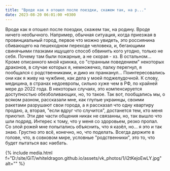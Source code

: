 ```yaml
---
title: "Вроде как я отошел после поездки, скажем так, на р..."
date: 2023-08-20 06:01:00 +0300
---
```


Вроде как я отошел после поездки, скажем так, на родину. Вроде ничего необычного. Например, обычная ситуация, когда приезжая в провинциальный город, первое что можно увидеть, это россиянина сбивающего на пешеходном переходе человека, и, бегающими свинячьими глазками ищущего способ обвинить кого угодно, только не себя. Почему там были пожарные, а не скорая - хз.
В остальном... Кроме описанного мной кринжа, со "странным поведением" некоторых драконов, в случае которых я, немножечко, палку перегнул, я пообщался с родственниками, и дико их пранканул...
Поинтересовались они как я живу на чужбине, как дела у моей поджелудочной. К слову, медицина, в странах недоевропы, сильно хуже чем в РФ, по крайней мере до 2022 года. В некоторых случаях, это компенсируется доступностью обезболивающих, но, то такое. Так вот, пообщались мы, о всяком разном, рассказали мне, как глупые украинцы, своими ракетами разрушают свои города, а я рассказал что одну квартиру продаю, а, вторая, "если вдруг что случится", достанется тем, кто меня приютил. Эти две части общения никак не связанны, но, так вышло что шли подряд. Интерес к тому, что у меня со здоровьем, резко пропал. Со злой рожей мне попытались объяснить, что я казёл, но... я это и так знаю.
Грустно это всё, конечно, но, что поделать. Всегда держите в голове, что, в совковом мире, условные "родственники", это то, что будет пытаться вас наебать.

{% include media.html f="D:/site/GiT/whiteldragon.github.io/assets/vk_photos/1/i2tKejoEwLY.jpg" alt="" %}
